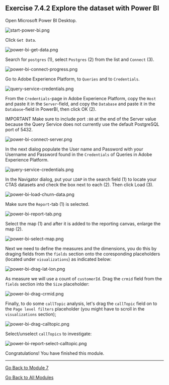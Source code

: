 ## Exercise 7.4.2 Explore the dataset with Power BI

Open Microsoft Power BI Desktop.

![start-power-bi.png](./images/start-power-bi.png)

Click ``Get Data``.

![power-bi-get-data.png](./images/power-bi-get-data.png)

Search for ``postgres`` (1), select ``Postgres`` (2) from the list and ``Connect`` (3).

![power-bi-connect-progress.png](./images/power-bi-connect-progress.png)

Go to 	Adobe Experience Platform, to ``Queries`` and to ``Credentials``.

![query-service-credentials.png](./images/query-service-credentials.png)

From the ``Credentials``-page in Adobe Experience Platform, copy the ``Host`` and paste it in the ``Server``-field, and copy the ``Database`` and paste it in the ``Database``-field in PowerBI, then click OK (2).

IMPORTANT Make sure to include port ``:80`` at the end of the Server value because the Query Service does not currently use the default PostgreSQL port of 5432.

![power-bi-connect-server.png](./images/power-bi-connect-server.png)

In the next dialog populate the User name and Password with your Username and Password found in the ``Credentials`` of Queries in Adobe Experience Platform.

![query-service-credentials.png](./images/query-service-credentials1.png)

In the Navigator dialog, put your ``LDAP`` in the search field (1) to locate your CTAS datasets and check the box next to each (2). Then click Load (3).

![power-bi-load-churn-data.png](./images/power-bi-load-churn-data.png)

Make sure the ``Report``-tab (1) is selected.

![power-bi-report-tab.png](./images/power-bi-report-tab.png)

Select the map (1) and after it is added to the reporting canvas, enlarge the map (2).

![power-bi-select-map.png](./images/power-bi-select-map.png)

Next we need to define the measures and the dimensions, you do this by draging fields from the ``fields`` section onto the coresponding placeholders (located under ``visualizations``) as indicated below:

![power-bi-drag-lat-lon.png](./images/power-bi-drag-lat-lon.png)

As measure we will use a count of ``customerId``. Drag the ``crmid`` field from the ``fields`` section into the ``Size`` placeholder:

![power-bi-drag-crmid.png](./images/power-bi-drag-crmid.png)

Finally, to do some ``callTopic`` analysis, let's drag the ``callTopic`` field on to the ``Page level filters`` placeholder (you might have to scroll in the ``visualizations`` section);

![power-bi-drag-calltopic.png](./images/power-bi-drag-calltopic.png)

Select/unselect ``callTopics`` to investigate:

![power-bi-report-select-calltopic.png](./images/power-bi-report-select-calltopic.png)

Congratulations! You have finished this module.

---

[Go Back to Module 7](../README.md)

[Go Back to All Modules](../../README.md)

